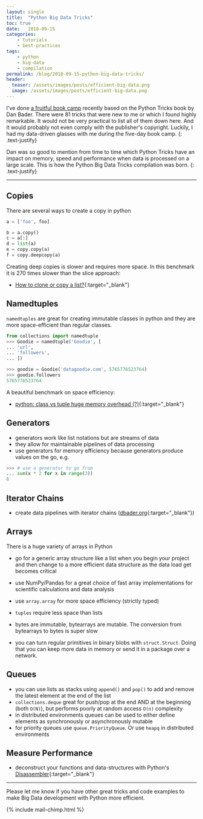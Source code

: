 ```yaml
---
layout: single
title:  "Python Big Data Tricks"
toc: true
date:   2018-09-15
categories: 
    - tutorials
    - best-practices
tags:
    - python
    - big-data
    - compilation
permalink: /blog/2018-09-15-python-big-data-tricks/
header:
  teaser: /assets/images/posts/efficient-big-data.png
  image: /assets/images/posts/efficient-big-data.png
---
```


I've done <a href="/blog/2018-09-15-how-to-read-technical-books/" target="blank">a fruitful book camp</a> recently based on the Python Tricks book by Dan Bader. There were 81 tricks that were new to me or which I found highly remarkable. It would not be very practical to list all of them down here. And it would probably not even comply with the publisher's copyright. Luckily, I had my data-driven glasses with me during the five-day book camp. 
{: .text-justify}

Dan was so good to mention from time to time which Python Tricks have an impact on memory, speed and performance when data is processed on a large scale. This is how the Python Big Data Tricks compilation was born. 
{: .text-justify}

___

## Copies
There are several ways to create a copy in python
```python
a = ['foo', foo]

b = a.copy()
c = a[:]
d = list(a)
e = copy.copy(a)
f = copy.deepcopy(a)
```
Creating deep copies is slower and requires more space. 
In this benchmark it is 270 times slower than the slice approach: 
- [How to clone or copy a list?](https://stackoverflow.com/a/2612990/5925094){:target="_blank"}

## Namedtuples
`namedtuples` are great for creating immutable classes in python and they are more space-efficient than regular classes.
```python
from collections import namedtuple
>>> Goodie = namedtuple('Goodie', [
... 'url', 
... 'followers', 
... ])

>>> goodie = Goodie('datagoodie.com', 5765776523764)
>>> goodie.followers
5765776523764
```
A beautiful benchmark on space efficiency: 
- [python: class vs tuple huge memory overhead (?)](https://stackoverflow.com/a/45123561/5925094){:target="_blank"}

## Generators
- generators work like list notations but are streams of data
- they allow for maintainable pipelines of data processing
- use generators for memory efficiency because generators produce values on the go, e.g. 
```python
>>> # use a generator to go from 
... sum(x * 2 for x in range(3))
6
```

## Iterator Chains
- create data pipelines with iterator chains ([dbader.org](https://dbader.org/blog/python-iterator-chains){:target="_blank"})

## Arrays
There is a huge variety of arrays in Python

- go for a generic array structure like a list when you begin your project and then change to a more efficient data structure as the data load get becomes critical
- use NumPy/Pandas for a great choice of fast array implementations for scientific calculations and data analysis

- use `array.array` for more space efficiency (strictly typed)
- `tuples` require less space than lists

- bytes are immutable, bytearrays are mutable. The conversion from bytearrays to bytes is super slow

- you can turn regular primitives in binary blobs with `struct.Struct`. Doing that you can keep more data in memory or send it in a package over a network. 

## Queues
- you can use lists as stacks using `append()` and `pop()` to add and remove the latest element at the end of the list
- `collections.deque` great for push/pop at the end AND at the beginning (both `O(N)`), but performs poorly at random access `O(n)` complexity
- in distributed environments queues can be used to either define elements as synchronously or asynchronously mutable
- for priority queues use `queue.PriorityQueue`. Or use `heapq` in distributed environments

## Measure Performance
- deconstruct your functions and data-structures with Python's [Disassembler](https://docs.python.org/3/library/dis.html){:target="_blank"}

___ 

Please let me know if you have other great tricks and code examples to make Big Data development with Python more efficient.

{% include mail-chimp.html %}
